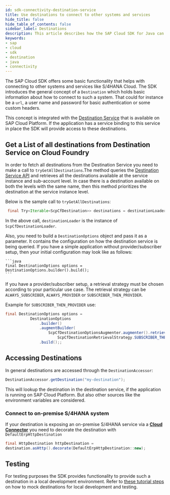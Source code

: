 ```yaml
---
id: sdk-connectivity-destination-service
title: Use destinations to connect to other systems and services
hide_title: false
hide_table_of_contents: false
sidebar_label: Destinations
description: This article describes how the SAP Cloud SDK for Java can be used to establish connections to other systems and services like S/4HANA or SAP Cloud Platform services.
keywords:
- sap
- cloud
- sdk
- destination
- java
- connectivity
---
```


The SAP Cloud SDK offers some basic functionality that helps with connecting to other systems and services like S/4HANA Cloud. The SDK introduces the general concept of a `Destination` which holds basic information about how to connect to such a system. That could for instance be a `url`, a user name and password for basic authentication or some custom headers.

This concept is integrated with the [Destination Service](https://help.sap.com/viewer/cca91383641e40ffbe03bdc78f00f681/Cloud/en-US/7e306250e08340f89d6c103e28840f30.html) that is available on SAP Cloud Platform. If the application has a service binding to this service in place the SDK will provide access to these destinations.

## Get a List of all destinations from Destination Service on Cloud Foundry  ##
 
In order to fetch all destinations from the Destination Service you need to make a call to `tryGetAllDestinations`.The method queries the [Destination Service API](https://api.sap.com/api/SAP_CP_CF_Connectivity_Destination/overview) and retrieves all the destinations available at the service instance and sub-account level. In case there is a destination available on both the levels with the same name, then this method prioritizes the destination at the service instance level.

Below is the sample call to `tryGetAllDestinations`:

```java
 final Try<Iterable<ScpCfDestination>> destinations = destinationLoader.tryGetAllDestinations(options);
```



 In the above call, `destinationLoader` is the instance of `ScpCfDestinationLoader`.
 
  Also, you need to build a `DestinationOptions` object and pass it as a parameter. It contains the configuration on how the destination service is being queried. If you have a simple application without provider/subscriber setup, then your initial configuration may look like as follows:

    ```java
    final DestinationOptions options = DestinationOptions.builder().build();
    ```
  If you have a provider/subscriber setup, a retrieval strategy must be chosen according to your particular use case. The retrieval strategy can be `ALWAYS_SUBSCRIBER`, `ALWAYS_PROVIDER` or `SUBSCRIBER_THEN_PROVIDER`.
  
  Example for `SUBSCRIBER_THEN_PROVIDER` use:

 ```java
 final DestinationOptions options =
            DestinationOptions
                .builder()
                .augmentBuilder(
                    ScpCfDestinationOptionsAugmenter.augmenter().retrievalStrategy(
                        ScpCfDestinationRetrievalStrategy.SUBSCRIBER_THEN_PROVIDER))
                .build();;
```




## Accessing Destinations ##

In general destinations are accessed through the `DestinationAccessor`:

```java
DestinationAccessor.getDestination("my-destination");
```

This will lookup the destination in the destination service, if the application is running on SAP Cloud Platform. But
also other sources like the environment variables are considered.

### Connect to on-premise S/4HANA system ###
If your destination is exposing an on-premise S/4HANA service via a **[Cloud
Connector](https://help.sap.com/viewer/cca91383641e40ffbe03bdc78f00f681/Cloud/en-US/e6c7616abb5710148cfcf3e75d96d596.html)**
you need to decorate the destination with `DefaultErpHttpDestination`

```java
final HttpDestination httpDestination =
destination.asHttp().decorate(DefaultErpHttpDestination::new);

```

## Testing ##

For testing purposes the SDK provides functionality to provide such a destination in a local development environment. Refer to [these tutorial steps](https://developers.sap.com/tutorials/s4sdk-odata-service-cloud-foundry.html#b77d53b0-2d8b-449c-9a9a-9df80ee09a4e) on how to mock destinations for local development and testing.
